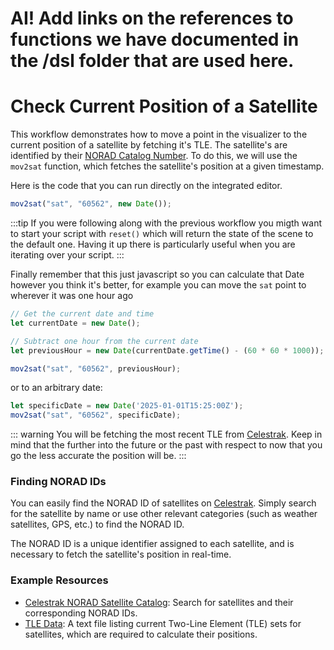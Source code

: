 # AI! Add links on the references to functions we have documented in the /dsl folder that are used here.
# Check Current Position of a Satellite

This workflow demonstrates how to move a point in the visualizer to the current
position of a satellite by fetching it's TLE. The satellite's are identified by
their [NORAD Catalog
Number](https://en.wikipedia.org/wiki/Satellite_Catalog_Number). To do this, we
will use the `mov2sat` function, which fetches the satellite's position at a
given timestamp.

Here is the code that you can run directly on the integrated editor.

```javascript
mov2sat("sat", "60562", new Date());
```

:::tip
If you were following along with the previous workflow you migth want to start
your script with `reset()` which will return the state of the scene to the
default one.  Having it up there is particularly useful when you are iterating
over your script.
:::

Finally remember that this just javascript so you can calculate that Date however
you think it's better, for example you can move the `sat` point to wherever it
was one hour ago

```javascript
// Get the current date and time
let currentDate = new Date();

// Subtract one hour from the current date
let previousHour = new Date(currentDate.getTime() - (60 * 60 * 1000));  // Subtracting 1 hour

mov2sat("sat", "60562", previousHour);
```

or to an arbitrary date:

```javascript
let specificDate = new Date('2025-01-01T15:25:00Z');
mov2sat("sat", "60562", specificDate);
```

::: warning
You will be fetching the most recent TLE from
[Celestrak](https://www.celestrak.com). Keep in mind that the further into the
future or the past with respect to now that you go the less accurate the
position will be.
:::

### Finding NORAD IDs

You can easily find the NORAD ID  of satellites on
[Celestrak](https://www.celestrak.com/NORAD/elements/). Simply search for the
satellite by name or use other relevant categories (such as weather satellites,
GPS, etc.) to find the NORAD ID.

The NORAD ID is a unique identifier assigned to each satellite, and is
necessary to fetch the satellite's position in real-time.

### Example Resources

- [Celestrak NORAD Satellite
Catalog](https://www.celestrak.com/NORAD/elements/): Search for satellites and
their corresponding NORAD IDs.
- [TLE Data](https://www.celestrak.com/NORAD/elements/stations.txt): A text
file listing current Two-Line Element (TLE) sets for satellites, which are
required to calculate their positions.

